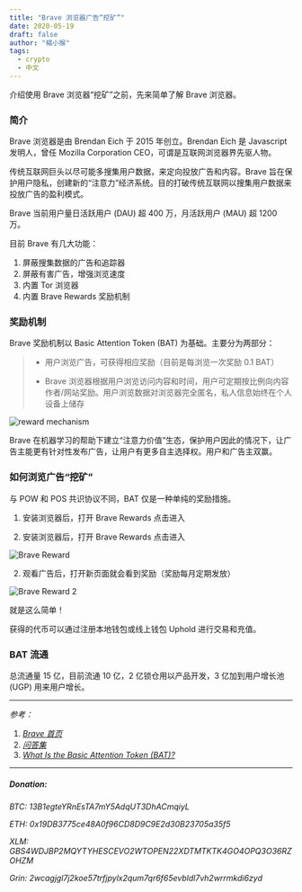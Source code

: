 ```yaml
---
title: "Brave 浏览器广告“挖矿”"
date: 2020-05-19
draft: false
author: "楊小猴"
tags:
  - crypto
  - 中文
---
```


介绍使用 Brave 浏览器“挖矿”之前，先来简单了解 Brave 浏览器。

### 简介

Brave 浏览器是由 Brendan Eich 于 2015 年创立。Brendan Eich 是 Javascript 发明人，曾任 Mozilla Corporation CEO，可谓是互联网浏览器界先驱人物。

传统互联网巨头以尽可能多搜集用户数据，来定向投放广告和内容。Brave 旨在保护用户隐私，创建新的“注意力”经济系统。目的打破传统互联网以搜集用户数据来投放广告的盈利模式。

Brave 当前用户量日活跃用户 (DAU) 超 400 万，月活跃用户 (MAU) 超 1200 万。

目前 Brave 有几大功能：

1. 屏蔽搜集数据的广告和追踪器
2. 屏蔽有害广告，增强浏览速度
3. 内置 Tor 浏览器
4. 内置 Brave Rewards 奖励机制

### 奖励机制

Brave 奖励机制以 Basic Attention Token (BAT) 为基础。主要分为两部分：

> * 用户浏览广告，可获得相应奖励（目前是每浏览一次奖励 0.1 BAT）
>
> * Brave 浏览器根据用户浏览访问内容和时间，用户可定期按比例向内容作者/网站奖励。用户浏览数据对浏览器完全匿名，私人信息始终在个人设备上储存
>
>      

![reward mechanism](/inserted-images/reward-mechanism.jpg)

 

Brave 在机器学习的帮助下建立“注意力价值”生态，保护用户因此的情况下，让广告主能更有针对性发布广告，让用户有更多自主选择权。用户和广告主双赢。

### 如何浏览广告“挖矿”

与 POW 和 POS 共识协议不同，BAT 仅是一种单纯的奖励措施。

1. 安装浏览器后，打开 Brave Rewards 点击进入

1. 安装浏览器后，打开 Brave Rewards 点击进入

![Brave Reward](/inserted-images/Brave-Reward.jpg)

2. 观看广告后，打开新页面就会看到奖励（奖励每月定期发放）

![Brave Reward 2](/inserted-images/Brave-Reward2.jpg)

就是这么简单！

获得的代币可以通过注册本地钱包或线上钱包 Uphold 进行交易和充值。

### BAT 流通

总流通量 15 亿，目前流通 10 亿，2 亿锁仓用以产品开发，3 亿加到用户增长池 (UGP) 用来用户增长。

-----------

*参考：*

1. *[Brave 首页](https://brave.com/)*
2. *[问答集](https://brave.com/faq/#concerns)*
3. *[What Is the Basic Attention Token (BAT)?](https://coincentral.com/what-is-bat/)*

--------------------

##### *Donation:*

*BTC: 13B1egteYRnEsTA7mY5AdqUT3DhACmqiyL*

*ETH: 0x19DB3775ce48A0f96CD8D9C9E2d30B23705a35f5*

*XLM: GBS4WDJBP2MQYTYHESCEVO2WTOPEN22XDTMTKTK4GO4OPQ3O36RZOHZM*

*Grin: 2wcagjgl7j2koe57trfjpylx2qum7qr6f65evbldl7vh2wrrmkdi6zyd*